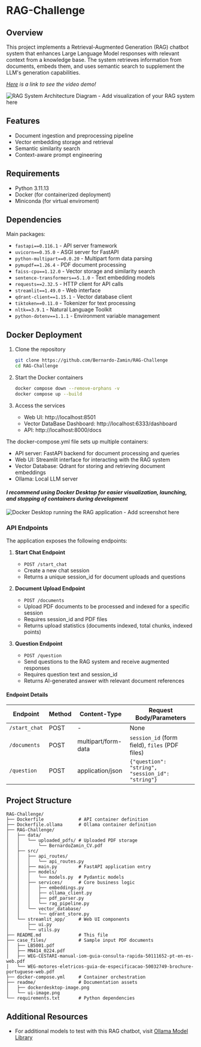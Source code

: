 # RAG-Challenge

## Overview
This project implements a Retrieval-Augmented Generation (RAG) chatbot system that enhances Large Language Model responses with relevant context from a knowledge base. The system retrieves information from documents, embeds them, and uses semantic search to supplement the LLM's generation capabilities.

*[Here](https://drive.google.com/file/d/13xGKKqc2F--Zem-1_6S6w_DUNjc6VMFm/view?usp=sharing) is a link to see the video demo!* 


![RAG System Architecture Diagram - Add visualization of your RAG system here](readme/ui-image.png)

## Features
- Document ingestion and preprocessing pipeline
- Vector embedding storage and retrieval
- Semantic similarity search
- Context-aware prompt engineering

## Requirements
- Python 3.11.13
- Docker (for containerized deployment)
- Miniconda (for virtual enviroment)


## Dependencies
Main packages:
- `fastapi==0.116.1` - API server framework
- `uvicorn==0.35.0` - ASGI server for FastAPI
- `python-multipart==0.0.20` - Multipart form data parsing
- `pymupdf==1.26.4` - PDF document processing
- `faiss-cpu==1.12.0` - Vector storage and similarity search
- `sentence-transformers==5.1.0` - Text embedding models
- `requests==2.32.5` - HTTP client for API calls
- `streamlit==1.49.0` - Web interface
- `qdrant-client==1.15.1` - Vector database client
- `tiktoken==0.11.0` - Tokenizer for text processing
- `nltk==3.9.1` - Natural Language Toolkit
- `python-dotenv==1.1.1` - Environment variable management



## Docker Deployment

1. Clone the repository
    ```bash
    git clone https://github.com/Bernardo-Zamin/RAG-Challenge
    cd RAG-Challenge
    ```

2. Start the Docker containers
    ```bash
    docker compose down --remove-orphans -v
    docker compose up --build
    ```

4. Access the services
    - Web UI: http://localhost:8501
    - Vector DataBase Dashboard: http://localhost:6333/dashboard
    - API: http://localhost:8000/docs

 

The docker-compose.yml file sets up multiple containers:
- API server: FastAPI backend for document processing and queries
- Web UI: Streamlit interface for interacting with the RAG system
- Vector Database: Qdrant for storing and retrieving document embeddings
- Ollama: Local LLM server

#### *I recommend using Docker Desktop for easier visualization, launching, and stopping of containers during development*
![Docker Desktop running the RAG application - Add screenshot here](readme/dockerdesktop-image.png)


### API Endpoints
The application exposes the following endpoints:

1. **Start Chat Endpoint**
   - `POST /start_chat`
   - Create a new chat session
   - Returns a unique session_id for document uploads and questions

2. **Document Upload Endpoint**
   - `POST /documents`
   - Upload PDF documents to be processed and indexed for a specific session
   - Requires session_id and PDF files
   - Returns upload statistics (documents indexed, total chunks, indexed points)

3. **Question Endpoint**
   - `POST /question`
   - Send questions to the RAG system and receive augmented responses
   - Requires question text and session_id
   - Returns AI-generated answer with relevant document references


#### Endpoint Details

| Endpoint | Method | Content-Type | Request Body/Parameters |
|----------|--------|--------------|-------------------------|
| `/start_chat` | POST | - | None |
| `/documents` | POST | multipart/form-data | `session_id` (form field), `files` (PDF files) |
| `/question` | POST | application/json | `{"question": "string", "session_id": "string"}` |

## Project Structure
```
RAG-Challenge/
├── Dockerfile             # API container definition
├── Dockerfile.ollama      # Ollama container definition
├── RAG-Challenge/
│   ├── data/
│   │   └── uploaded_pdfs/ # Uploaded PDF storage
│   │       └── BernardoZamin_CV.pdf
│   ├── src/
│   │   ├── api_routes/
│   │   │   └── api_routes.py
│   │   ├── main.py        # FastAPI application entry
│   │   ├── models/
│   │   │   └── models.py  # Pydantic models
│   │   ├── services/      # Core business logic
│   │   │   ├── embeddings.py
│   │   │   ├── ollama_client.py
│   │   │   ├── pdf_parser.py
│   │   │   └── rag_pipeline.py
│   │   └── vector_database/
│   │       └── qdrant_store.py
│   └── streamlit_app/     # Web UI components
│       ├── ui.py
│       └── utils.py
├── README.md              # This file
├── case_files/            # Sample input PDF documents
│   ├── LB5001.pdf
│   ├── MN414_0224.pdf
│   ├── WEG-CESTARI-manual-iom-guia-consulta-rapida-50111652-pt-en-es-web.pdf
│   └── WEG-motores-eletricos-guia-de-especificacao-50032749-brochure-portuguese-web.pdf
├── docker-compose.yml     # Container orchestration
├── readme/                # Documentation assets
│   ├── dockerdesktop-image.png
│   └── ui-image.png
└── requirements.txt       # Python dependencies
```

## Additional Resources
- For additional models to test with this RAG chatbot, visit [Ollama Model Library](https://ollama.com/search)
